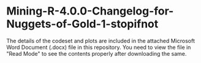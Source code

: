 # Mining-R-4.0.0-Changelog-for-Nuggets-of-Gold-1-stopifnot

The details of the codeset and plots are included in the attached Microsoft Word Document (.docx) file in this repository. 
You need to view the file in "Read Mode" to see the contents properly after downloading the same.
